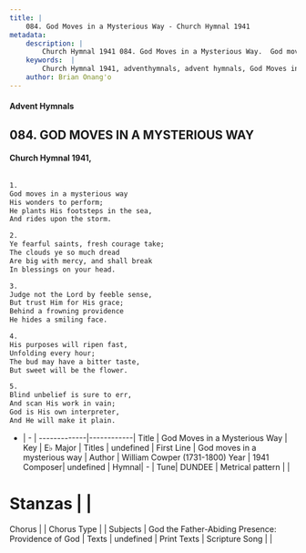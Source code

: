```yaml
---
title: |
    084. God Moves in a Mysterious Way - Church Hymnal 1941
metadata:
    description: |
        Church Hymnal 1941 084. God Moves in a Mysterious Way.  God moves in a mysterious way His wonders to perform; He plants His footsteps in the sea, And rides upon the storm.  
    keywords:  |
        Church Hymnal 1941, adventhymnals, advent hymnals, God Moves in a Mysterious Way, God moves in a mysterious way. 
    author: Brian Onang'o
---
```


#### Advent Hymnals
## 084. GOD MOVES IN A MYSTERIOUS WAY
####  Church Hymnal 1941,

```txt

1.
God moves in a mysterious way
His wonders to perform;
He plants His footsteps in the sea,
And rides upon the storm.

2.
Ye fearful saints, fresh courage take;
The clouds ye so much dread
Are big with mercy, and shall break
In blessings on your head.

3.
Judge not the Lord by feeble sense,
But trust Him for His grace;
Behind a frowning providence
He hides a smiling face.

4.
His purposes will ripen fast,
Unfolding every hour;
The bud may have a bitter taste,
But sweet will be the flower.

5.
Blind unbelief is sure to err,
And scan His work in vain;
God is His own interpreter,
And He will make it plain.


```

- |   -  |
-------------|------------|
Title | God Moves in a Mysterious Way |
Key | E♭ Major |
Titles | undefined |
First Line | God moves in a mysterious way |
Author | William Cowper (1731-1800)
Year | 1941
Composer| undefined |
Hymnal|  - |
Tune| DUNDEE |
Metrical pattern | |
# Stanzas |  |
Chorus |  |
Chorus Type |  |
Subjects | God the Father-Abiding Presence: Providence of God |
Texts | undefined |
Print Texts | 
Scripture Song |  |
    
